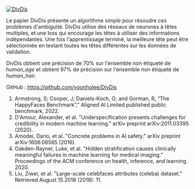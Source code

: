 [![DivDis](https://github.com/EffiSciencesResearch/challenge_data_ens_2023/blob/main/assets/DivDis.png?raw=true)](https://github.com/yoonholee/DivDis)

Le papier DivDis présente un algorithme simple pour résoudre ces problèmes d'ambiguïté. DivDis utilise des réseaux de neurones à têtes multiples, et une loss qui encourage les têtes à utiliser des informations indépendantes. Une fois l'apprentissage terminé, la meilleure tête peut être sélectionnée en testant toutes les têtes différentes sur les données de validation.

DivDis obtient une précision de 70% sur l'ensemble non étiqueté de *human_age* et obtient 97% de précision sur l'ensemble non étiqueté de *human_hair*.

GitHub : https://github.com/yoonholee/DivDis


1. Armstrong, S; Cooper, J; Daniels-Koch, O; and Gorman, R, “The HappyFaces Benchmark”,” Aligned AI Limited published public benchmark, 2022.
2. D'Amour, Alexander, et al. "Underspecification presents challenges for credibility in modern machine learning." arXiv preprint arXiv:2011.03395 (2020).
3. Amodei, Dario, et al. "Concrete problems in AI safety." arXiv preprint arXiv:1606.06565 (2016).
4. Oakden-Rayner, Luke, et al. "Hidden stratification causes clinically meaningful failures in machine learning for medical imaging." Proceedings of the ACM conference on health, inference, and learning. 2020.
5. Liu, Ziwei, et al. "Large-scale celebfaces attributes (celeba) dataset." Retrieved August 15.2018 (2018): 11.
